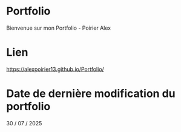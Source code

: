 # Portfolio

Bienvenue sur mon Portfolio - Poirier Alex

# Lien

https://alexpoirier13.github.io/Portfolio/

# Date de dernière modification du portfolio

30 / 07 / 2025

